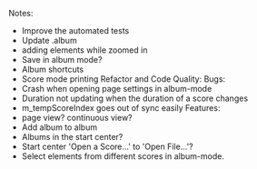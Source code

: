 Notes:
 - Improve the automated tests
 - Update .album
 - adding elements while zoomed in
 - Save in album mode?
 - Album shortcuts
 - Score mode printing
 Refactor and Code Quality:
 Bugs:
 - Crash when opening page settings in album-mode
 - Duration not updating when the duration of a score changes
 - m_tempScoreIndex goes out of sync easily
 Features:
 - page view? continuous view?
 - Add album to album
 - Albums in the start center?
 - Start center 'Open a Score...' to 'Open File...'?
 - Select elements from different scores in album-mode.
